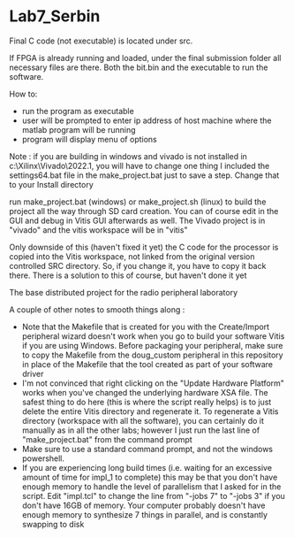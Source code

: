 # Lab7_Serbin

Final C code (not executable) is located under src. 

If FPGA is already running and loaded, under the final submission folder all necessary files are there. Both the bit.bin and the executable to run the software. 

How to:

- run the program as executable
- user will be prompted to enter ip address of host machine where the matlab program will be running 
- program will display menu of options 

Note : if you are building in windows and vivado is not installed in c:\Xilinx\Vivado\2022.1, you will have to change one thing
I included the settings64.bat file in the make_project.bat just to save a step.  Change that to your Install directory

run make_project.bat (windows) or make_project.sh (linux) to build the project all the way through SD card creation.  You can of course
edit in the GUI and debug in Vitis GUI afterwards as well.  The Vivado project is in "vivado" and the vitis workspace will be in "vitis"

Only downside of this (haven't fixed it yet) the C code for the processor is copied into the Vitis workspace, not linked from the original
version controlled SRC directory.  So, if you change it, you have to copy it back there.  There is a solution to this of course, but haven't 
done it yet

The base distributed project for the radio peripheral laboratory

A couple of other notes to smooth things along :

- Note that the Makefile that is created for you with the Create/Import peripheral wizard doesn't work when you go to build your software Vitis if you are using Windows.  Before packaging your peripheral, make sure to copy the Makefile from the doug_custom peripheral in this repository in place of the Makefile that the tool created as part of your software driver
- I'm not convinced that right clicking on the "Update Hardware Platform" works when you've changed the underlying hardware XSA file.  The safest thing to do here (this is where the script really helps) is to just delete the entire Vitis directory and regenerate it.  To regenerate a Vitis directory (workspace with all the software), you can certainly do it manually as in all the other labs; however I just run the last line of "make_project.bat" from the command prompt
- Make sure to use a standard command prompt, and not the windows powershell.
- If you are experiencing long build times (i.e. waiting for an excessive amount of time for impl_1 to complete) this may be that you don't have enough memory to handle the level of parallelism that I asked for in the script.  Edit "impl.tcl" to change the line from "-jobs 7" to "-jobs 3" if you don't have 16GB of memory.  Your computer probably doesn't have enough memory to synthesize 7 things in parallel, and is constantly swapping to disk
